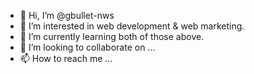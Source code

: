 - 👋 Hi, I’m @gbullet-nws
- 👀 I’m interested in web development & web marketing.
- 🌱 I’m currently learning both of those above. 
- 💞️ I’m looking to collaborate on ...
- 📫 How to reach me ...

<!---
gbullet-nws/gbullet-nws is a ✨ special ✨ repository because its `README.md` (this file) appears on your GitHub profile.
You can click the Preview link to take a look at your changes.
--->
